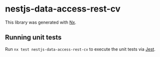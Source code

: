 # nestjs-data-access-rest-cv

This library was generated with [Nx](https://nx.dev).

## Running unit tests

Run `nx test nestjs-data-access-rest-cv` to execute the unit tests via [Jest](https://jestjs.io).
